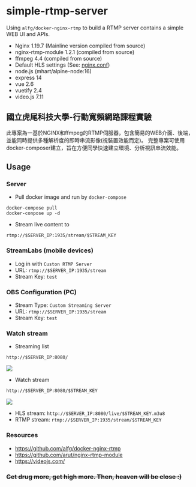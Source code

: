 # simple-rtmp-server
Using `alfg/docker-nginx-rtmp` to build a RTMP server contains a simple WEB UI and APIs.

* Nginx 1.19.7 (Mainline version compiled from source)
* nginx-rtmp-module 1.2.1 (compiled from source)
* ffmpeg 4.4 (compiled from source)
* Default HLS settings (See: [nginx.conf](/nginx/nginx.conf))
* node.js (mhart/alpine-node:16)
* express 14
* vue 2.6
* vuetify 2.4
* video.js 7.11


## 國立虎尾科技大學-行動寬頻網路課程實驗
此專案為一基於NGINX和ffmpeg的RTMP伺服器，包含簡易的WEB介面、後端，並能同時提供多種解析度的即時串流影像(視裝置效能而定)。
完整專案可使用docker-composer建立，旨在方便同學快速建立環境、分析視訊串流效能。

## Usage

### Server
* Pull docker image and run by `docker-compose`
```
docker-compose pull
docker-conpose up -d
```

* Stream live content to
```
rtmp://$SERVER_IP:1935/stream/$STREAM_KEY
```

### StreamLabs (mobile devices)
* Log in with `Custon RTMP Server`
* URL: `rtmp://$SERVER_IP:1935/stream`
* Stream Key: `test`

### OBS Configuration (PC)
* Stream Type: `Custom Streaming Server`
* URL: `rtmp://$SERVER_IP:1935/stream`
* Stream Key: `test`

### Watch stream
* Streaming list
```
http://$SERVER_IP:8080/
```
![](https://i.imgur.com/q9N3t5x.png)

* Watch stream
```
http://$SERVER_IP:8080/$STREAM_KEY
```
![](https://i.imgur.com/Cv6a7X4.jpg)

* HLS stream: `http://$SERVER_IP:8080/live/$STREAM_KEY.m3u8`
* RTMP stream: `rtmp://$SERVER_IP:1935/stream/$STREAM_KEY`

### Resources
* https://github.com/alfg/docker-nginx-rtmp
* https://github.com/arut/nginx-rtmp-module
* https://videojs.com/


### ~~Get drug more, get high more. Then, heaven will be close :)~~